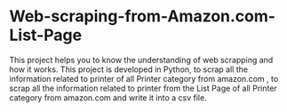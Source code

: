 # Web-scraping-from-Amazon.com-List-Page
This project helps you to know the understanding of web scrapping and how it works. This project is developed in Python, to scrap all the information related to printer of all Printer category from amazon.com , to scrap all the information related to printer from the List Page of all Printer category from amazon.com and write it into a csv file.
